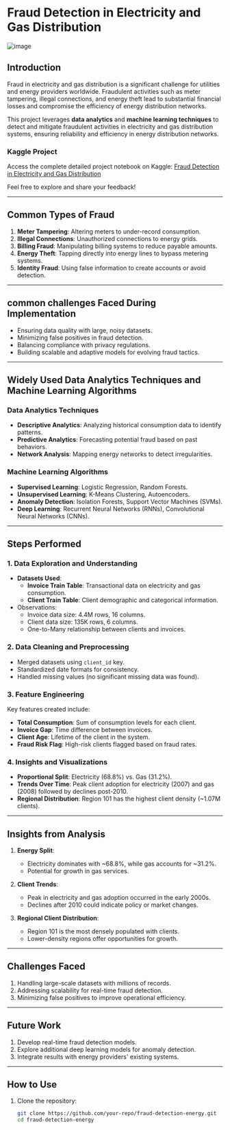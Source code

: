 # Fraud Detection in Electricity and Gas Distribution
![image](https://github.com/user-attachments/assets/c51d5395-972c-4a8e-9adc-3344757218d7)

## Introduction

Fraud in electricity and gas distribution is a significant challenge for utilities and energy providers worldwide. Fraudulent activities such as meter tampering, illegal connections, and energy theft lead to substantial financial losses and compromise the efficiency of energy distribution networks. 

This project leverages **data analytics** and **machine learning techniques** to detect and mitigate fraudulent activities in electricity and gas distribution systems, ensuring reliability and efficiency in energy distribution networks.

### Kaggle Project
Access the complete detailed project notebook on Kaggle: [Fraud Detection in Electricity and Gas Distribution](https://www.kaggle.com/code/vipuljain27/eda-for-fraud-in-electricity-and-gas-consumption)

Feel free to explore and share your feedback!

---

## Common Types of Fraud

1. **Meter Tampering**: Altering meters to under-record consumption.
2. **Illegal Connections**: Unauthorized connections to energy grids.
3. **Billing Fraud**: Manipulating billing systems to reduce payable amounts.
4. **Energy Theft**: Tapping directly into energy lines to bypass metering systems.
5. **Identity Fraud**: Using false information to create accounts or avoid detection.

---

## common challenges Faced During Implementation

- Ensuring data quality with large, noisy datasets.
- Minimizing false positives in fraud detection.
- Balancing compliance with privacy regulations.
- Building scalable and adaptive models for evolving fraud tactics.

---

## Widely Used Data Analytics Techniques and Machine Learning Algorithms

### **Data Analytics Techniques**
- **Descriptive Analytics**: Analyzing historical consumption data to identify patterns.
- **Predictive Analytics**: Forecasting potential fraud based on past behaviors.
- **Network Analysis**: Mapping energy networks to detect irregularities.

### **Machine Learning Algorithms**
- **Supervised Learning**: Logistic Regression, Random Forests.
- **Unsupervised Learning**: K-Means Clustering, Autoencoders.
- **Anomaly Detection**: Isolation Forests, Support Vector Machines (SVMs).
- **Deep Learning**: Recurrent Neural Networks (RNNs), Convolutional Neural Networks (CNNs).

---

## Steps Performed

### **1. Data Exploration and Understanding**
- **Datasets Used**:
  - **Invoice Train Table**: Transactional data on electricity and gas consumption.
  - **Client Train Table**: Client demographic and categorical information.
- Observations:
  - Invoice data size: 4.4M rows, 16 columns.
  - Client data size: 135K rows, 6 columns.
  - One-to-Many relationship between clients and invoices.

### **2. Data Cleaning and Preprocessing**
- Merged datasets using `client_id` key.
- Standardized date formats for consistency.
- Handled missing values (no significant missing data was found).

### **3. Feature Engineering**
Key features created include:
- **Total Consumption**: Sum of consumption levels for each client.
- **Invoice Gap**: Time difference between invoices.
- **Client Age**: Lifetime of the client in the system.
- **Fraud Risk Flag**: High-risk clients flagged based on fraud rates.

### **4. Insights and Visualizations**
- **Proportional Split**: Electricity (68.8%) vs. Gas (31.2%).
- **Trends Over Time**: Peak client adoption for electricity (2007) and gas (2008) followed by declines post-2010.
- **Regional Distribution**: Region 101 has the highest client density (~1.07M clients).

---

## Insights from Analysis

1. **Energy Split**:
   - Electricity dominates with ~68.8%, while gas accounts for ~31.2%.
   - Potential for growth in gas services.

2. **Client Trends**:
   - Peak in electricity and gas adoption occurred in the early 2000s.
   - Declines after 2010 could indicate policy or market changes.

3. **Regional Client Distribution**:
   - Region 101 is the most densely populated with clients.
   - Lower-density regions offer opportunities for growth.

---

## Challenges Faced

1. Handling large-scale datasets with millions of records.
2. Addressing scalability for real-time fraud detection.
3. Minimizing false positives to improve operational efficiency.

---

## Future Work

1. Develop real-time fraud detection models.
2. Explore additional deep learning models for anomaly detection.
3. Integrate results with energy providers' existing systems.

---

## How to Use

1. Clone the repository:
   ```bash
   git clone https://github.com/your-repo/fraud-detection-energy.git
   cd fraud-detection-energy
